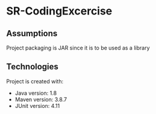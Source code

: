 # SR-CodingExcercise
## Assumptions
Project packaging is JAR since it is to be used as a library 

## Technologies
Project is created with:
* Java version: 1.8
* Maven version: 3.8.7
* JUnit version: 4.11
